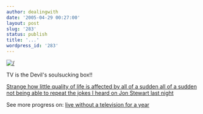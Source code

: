 ```yaml
---
author: dealingwith
date: '2005-04-29 00:27:00'
layout: post
slug: '283'
status: publish
title: '...'
wordpress_id: '283'
---
```


[![/][1]][2]

TV is the Devil's soulsucking box!!

[Strange how little quality of life is affected by all of a sudden all of a
sudden not being able to repeat the jokes I heard on Jon Stewart last
night][3]

See more progress on: [live without a television for a year][4]

   [1]: http://images.43things.com/entry/00/00/13/5108s.jpg

   [2]: http://images.43things.com/entry/00/00/13/5108l.jpg

   [3]: http://feeds.feedburner.com/helloerikbenson?m=351

   [4]: http://43things.com/people/progress/dealingwith?on=61515

